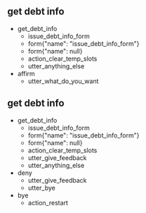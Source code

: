 ## get debt info
* get_debt_info
  - issue_debt_info_form
  - form{"name": "issue_debt_info_form"}
  - form{"name": null}
  - action_clear_temp_slots
  - utter_anything_else
* affirm
  - utter_what_do_you_want  

## get debt info
* get_debt_info
  - issue_debt_info_form
  - form{"name": "issue_debt_info_form"}
  - form{"name": null}
  - action_clear_temp_slots
  - utter_give_feedback
  - utter_anything_else
* deny
  - utter_give_feedback
  - utter_bye
* bye
  - action_restart